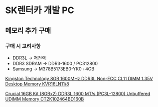 # SK렌터카 개발 PC

## 메모리 추가 구매

### 구매 시 고려사항
- DDR3L -> 저전력
- DDR3 SDRAM -> DDR3-1600 / PC312800
- Samsung -> M378B5173EB0-YK0 : 4GB


[Kingston Technology 8GB 1600MHz DDR3L Non-ECC CL11 DIMM 1.35V Desktop Memory KVR16LN11/8](https://www.amazon.com/d/Computer-Memory/Kingston-Technology-1600MHz-Non-ECC-KVR16LN11/B00GD5D3MS)

[Crucial 16GB Kit (8GBx2) DDR3L 1600 MT/s (PC3L-12800) Unbuffered UDIMM Memory CT2K102464BD160B](https://www.amazon.com/dp/B0091LG13O/ref=psdc_172500_t2_B00GD5D3MS)
